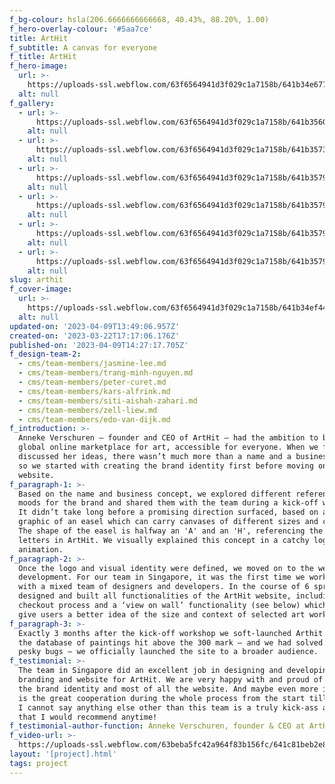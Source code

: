 ```yaml
---
f_bg-colour: hsla(206.6666666666668, 40.43%, 88.20%, 1.00)
f_hero-overlay-colour: '#5aa7ce'
title: ArtHit
f_subtitle: A canvas for everyone
f_title: ArtHit
f_hero-image:
  url: >-
    https://uploads-ssl.webflow.com/63f6564941d3f029c1a7158b/641b34e6771d283fb6d891a2_AH%20cards.jpg
  alt: null
f_gallery:
  - url: >-
      https://uploads-ssl.webflow.com/63f6564941d3f029c1a7158b/641b356075436f0e48fc497f_ArtHit_easel_animation.gif
    alt: null
  - url: >-
      https://uploads-ssl.webflow.com/63f6564941d3f029c1a7158b/641b35731794fb0ec6c78ac5_AH%20home.jpg
    alt: null
  - url: >-
      https://uploads-ssl.webflow.com/63f6564941d3f029c1a7158b/641b3579c7b51b78621fa138_AH%20screen%201.jpg
    alt: null
  - url: >-
      https://uploads-ssl.webflow.com/63f6564941d3f029c1a7158b/641b3579c6487442d99ad8a6_AH%20screen%202.jpg
    alt: null
  - url: >-
      https://uploads-ssl.webflow.com/63f6564941d3f029c1a7158b/641b3579b83ef8012a26ba17_AH%20screen%203.jpg
    alt: null
  - url: >-
      https://uploads-ssl.webflow.com/63f6564941d3f029c1a7158b/641b357990b4226ef916f727_AH%20screen%204.jpg
    alt: null
slug: arthit
f_cover-image:
  url: >-
    https://uploads-ssl.webflow.com/63f6564941d3f029c1a7158b/641b34ef447b04e4d3810364_AH%20lead.jpg
  alt: null
updated-on: '2023-04-09T13:49:06.957Z'
created-on: '2023-03-22T17:17:06.176Z'
published-on: '2023-04-09T14:27:17.705Z'
f_design-team-2:
  - cms/team-members/jasmine-lee.md
  - cms/team-members/trang-minh-nguyen.md
  - cms/team-members/peter-curet.md
  - cms/team-members/kars-alfrink.md
  - cms/team-members/siti-aishah-zahari.md
  - cms/team-members/zell-liew.md
  - cms/team-members/edo-van-dijk.md
f_introduction: >-
  Anneke Verschuren – founder and CEO of ArtHit – had the ambition to build a
  global online marketplace for art, accessible for everyone. When we first
  discussed her ideas, there wasn’t much more than a name and a business plan,
  so we started with creating the brand identity first before moving on to the
  website.
f_paragraph-1: >-
  Based on the name and business concept, we explored different references and
  moods for the brand and shared them with the team during a kick-off workshop.
  It didn’t take long before a promising direction surfaced, based on a simple
  graphic of an easel which can carry canvases of different sizes and colours.
  The shape of the easel is halfway an 'A' and an 'H', referencing the capital
  letters in ArtHit. We visually explained this concept in a catchy logo
  animation.
f_paragraph-2: >-
  Once the logo and visual identity were defined, we moved on to the website
  development. For our team in Singapore, it was the first time we worked agile,
  with a mixed team of designers and developers. In the course of 6 sprints, we
  designed and built all functionalities of the ArtHit website, including a
  checkout process and a ‘view on wall’ functionality (see below) which would
  give users a better idea of the size and context of selected art works.
f_paragraph-3: >-
  Exactly 3 months after the kick-off workshop we soft-launched Arthit.com. When
  the database of paintings hit above the 300 mark – and we had solved a few
  pesky bugs – we officially launched the site to a broader audience.
f_testimonial: >-
  The team in Singapore did an excellent job in designing and developing the
  branding and website for ArtHit. We are very happy with and proud of the logo,
  the brand identity and most of all the website. And maybe even more important
  is the great cooperation during the whole process from the start till the end.
  I cannot say anything else other than this team is a truly kick-ass agile team
  that I would recommend anytime!
f_testimonial-author-function: Anneke Verschuren, founder & CEO at ArtHit
f_video-url: >-
  https://uploads-ssl.webflow.com/63beba5fc42a964f83b156fc/641c81beb2e8f3821756d242_arthit-demo2-transcode.mp4
layout: '[project].html'
tags: project
---
```



